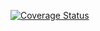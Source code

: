
[![Coverage Status](https://coveralls.io/repos/github/Dogifu/RK2/badge.svg?branch=main)](https://coveralls.io/github/Dogifu/RK2?branch=main)
